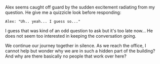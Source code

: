Alex seems caught off guard by the sudden excitement radiating from my question. He give me a quizzicle look before responding:

    Alex: "Uh.. yeah... I guess so..."

I guess that was kind of an odd question to ask but it's too late now... He does not seem too interested in keeping the conversation going.

We continue our journey together in silence. As we reach the office, I cannot help but wonder why we are in such a hidden part of the building? And why are there basically no people that work over here?